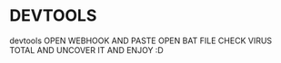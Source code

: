 # DEVTOOLS
devtools
OPEN WEBHOOK AND PASTE 
OPEN BAT FILE CHECK VIRUS TOTAL AND UNCOVER IT
AND ENJOY :D 
